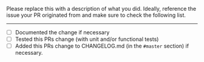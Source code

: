 Please replace this with a description of what you did.
Ideally, reference the issue your PR originated from and make sure to check the following list.

---

* [ ] Documented the change if necessary
* [ ] Tested this PRs change (with unit and/or functional tests)
* [ ] Added this PRs change to CHANGELOG.md (in the `#master` section) if  necessary.
